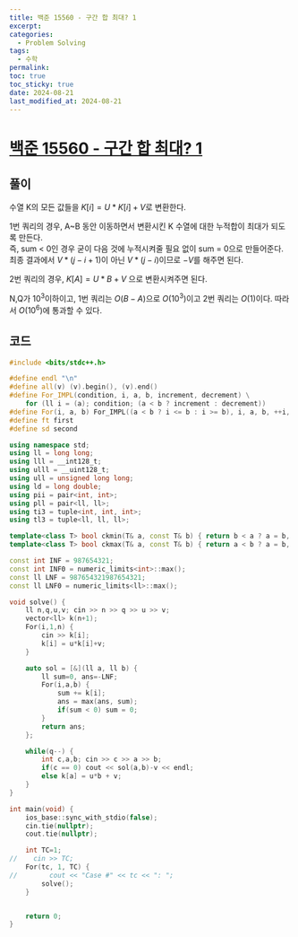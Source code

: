 ```yaml
---
title: 백준 15560 - 구간 합 최대? 1
excerpt: 
categories:
  - Problem Solving
tags:
  - 수학
permalink: 
toc: true
toc_sticky: true
date: 2024-08-21
last_modified_at: 2024-08-21
---
```

# [백준 15560 - 구간 합 최대? 1](https://www.acmicpc.net/problem/15560)

## 풀이
수열 K의 모든 값들을 $K[i] = U*K[i] + V$로 변환한다.    

1번 쿼리의 경우, A~B 동안 이동하면서 변환시킨 K 수열에 대한 누적합이 최대가 되도록 만든다.   
즉, sum < 0인 경우 굳이 다음 것에 누적시켜줄 필요 없이 sum = 0으로 만들어준다.  
최종 결과에서 $V*(j-i+1)$이 아닌 $V*(j-i)$이므로 $-V$를 해주면 된다.  

2번 쿼리의 경우, $K[A] = U*B + V$ 으로 변환시켜주면 된다.  


N,Q가 $10^3$이하이고, 1번 쿼리는 $O(B-A)$으로 $O(10^3)$이고 2번 쿼리는 $O(1)$이다. 따라서 $O(10^6)$에 통과할 수 있다.  
## 코드
```cpp
#include <bits/stdc++.h>

#define endl "\n"
#define all(v) (v).begin(), (v).end()
#define For_IMPL(condition, i, a, b, increment, decrement) \
    for (ll i = (a); condition; (a < b ? increment : decrement))
#define For(i, a, b) For_IMPL((a < b ? i <= b : i >= b), i, a, b, ++i, --i)
#define ft first
#define sd second

using namespace std;
using ll = long long;
using lll = __int128_t;
using ulll = __uint128_t;
using ull = unsigned long long;
using ld = long double;
using pii = pair<int, int>;
using pll = pair<ll, ll>;
using ti3 = tuple<int, int, int>;
using tl3 = tuple<ll, ll, ll>;

template<class T> bool ckmin(T& a, const T& b) { return b < a ? a = b, 1 : 0; }
template<class T> bool ckmax(T& a, const T& b) { return a < b ? a = b, 1 : 0; }

const int INF = 987654321;
const int INF0 = numeric_limits<int>::max();
const ll LNF = 987654321987654321;
const ll LNF0 = numeric_limits<ll>::max();

void solve() {
    ll n,q,u,v; cin >> n >> q >> u >> v;
    vector<ll> k(n+1);
    For(i,1,n) {
        cin >> k[i];
        k[i] = u*k[i]+v;
    }

    auto sol = [&](ll a, ll b) {
        ll sum=0, ans=-LNF;
        For(i,a,b) {
            sum += k[i];
            ans = max(ans, sum);
            if(sum < 0) sum = 0;
        }
        return ans;
    };

    while(q--) {
        int c,a,b; cin >> c >> a >> b;
        if(c == 0) cout << sol(a,b)-v << endl;
        else k[a] = u*b + v;
    }
}

int main(void) {
    ios_base::sync_with_stdio(false);
    cin.tie(nullptr);
    cout.tie(nullptr);

    int TC=1;
//    cin >> TC;
    For(tc, 1, TC) {
//        cout << "Case #" << tc << ": ";
        solve();
    }


    return 0;
}

```